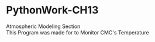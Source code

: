 # PythonWork-CH13
Atmospheric Modeling Section  
This Program was made for to Monitor CMC's Temperature 
